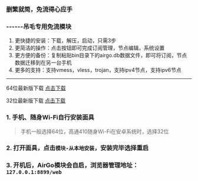 ### 删繁就简，免流得心应手
### ------吊毛专用免流模块
1. 更快捷的安装：下载，解压，启动，只需3步
2. 更简洁的操作：点击按钮即可完成订阅管理，节点编辑，系统设置
3. 更方便的备份：复制粘贴bin目录下的airgo.db数据文件，即可将订阅，节点数据迁移到在另一台手机
4. 更多的支持：支持vmess，vless，trojan，支持ipv4节点，支持ipv6节点

---
64位最新版下载 [点击下载](https://ghproxy.com/https://github.com/ppoonk/AirGo-xray-module/releases/latest/download/AirGo-Magisk-linux-arm64-v0.0.6.zip)

32位最新版下载 [点击下载](https://ghproxy.com/https://github.com/ppoonk/AirGo-xray-module/releases/latest/download/AirGo-Magisk-linux-arm-v0.0.6.zip)

### 1. 手机、随身Wi-Fi自行安装面具
>手机一般选择64位，高通410随身Wi-Fi在安卓系统时，选择32位
### 2. 打开面具，点击`模块-从本地安装`，安装完毕选择重启
### 3. 开机后，AirGo模块会自启，浏览器管理地址：`127.0.0.1:8899/web`
